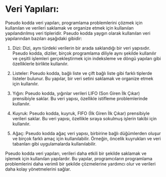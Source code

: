 # Veri Yapıları:

Pseudo kodda veri yapıları, programlama problemlerini çözmek için kullanılan ve verileri saklamak ve organize etmek için kullanılan yapılandırılmış veri tipleridir. Pseudo kodda yaygın olarak kullanılan veri yapılarından bazıları aşağıdaki gibidir:

1.  Dizi: Dizi, aynı türdeki verilerin bir arada saklandığı bir veri yapısıdır. Pseudo kodda, diziler, birçok programlama diliyle aynı şekilde kullanılır ve çeşitli işlemleri gerçekleştirmek için indeksleme ve döngü yapıları gibi özelliklerle birlikte kullanılır.
    
2.  Listeler: Pseudo kodda, bağlı liste ve çift bağlı liste gibi farklı tiplerde listeler bulunur. Bu yapılar, bir veri setini saklamak ve organize etmek için kullanılır.
    
3.  Yığın: Pseudo kodda, yığınlar verileri LIFO (Son Giren İlk Çıkar) prensibiyle saklar. Bu veri yapısı, özellikle istifleme problemlerinde kullanılır.
    
4.  Kuyruk: Pseudo kodda, kuyruk, FIFO (İlk Giren İlk Çıkar) prensibiyle verileri saklar. Bu veri yapısı, özellikle sıraya sokulmuş işlerin takibi için kullanılır.
    
5.  Ağaç: Pseudo kodda ağaç veri yapısı, birbirine bağlı düğümlerden oluşur ve birçok farklı amaç için kullanılabilir. Örneğin, öncelik kuyrukları ve veri tabanları gibi uygulamalarda kullanılabilir.
    

Pseudo kodda veri yapıları, verileri daha etkili bir şekilde saklamak ve işlemek için kullanılan yapılardır. Bu yapılar, programcıların programlama problemlerini daha verimli bir şekilde çözmelerine yardımcı olur ve verileri daha kolay yönetmelerini sağlar.

